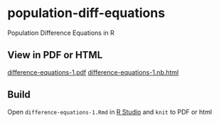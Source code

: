 # population-diff-equations
Population Difference Equations in R

## View in PDF or HTML
[difference-equations-1.pdf](difference-equations-1.pdf)
[difference-equations-1.nb.html](difference-equations-1.nb.html)

## Build
Open `difference-equations-1.Rmd` in [R Studio](https://www.rstudio.com/) and `knit` to PDF or html

